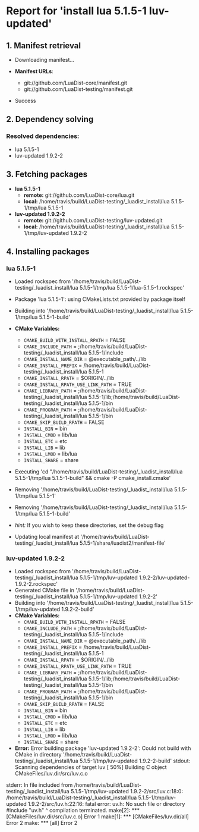 # Report for 'install lua 5.1.5-1 luv-updated'


## 1. Manifest retrieval

- Downloading manifest...

- **Manifest URLs**:
    - git://github.com/LuaDist-core/manifest.git
    - git://github.com/LuaDist-testing/manifest.git
- Success

## 2. Dependency solving


### Resolved dependencies:
- lua 5.1.5-1
- luv-updated 1.9.2-2

## 3. Fetching packages

- **lua 5.1.5-1**
    - **remote:** git://github.com/LuaDist-core/lua.git
    - **local:** /home/travis/build/LuaDist-testing/_luadist_install/lua 5.1.5-1/tmp/lua 5.1.5-1
- **luv-updated 1.9.2-2**
    - **remote:** git://github.com/LuaDist-testing/luv-updated.git
    - **local:** /home/travis/build/LuaDist-testing/_luadist_install/lua 5.1.5-1/tmp/luv-updated 1.9.2-2

## 4. Installing packages


### lua 5.1.5-1
- Loaded rockspec from '/home/travis/build/LuaDist-testing/_luadist_install/lua 5.1.5-1/tmp/lua 5.1.5-1/lua-5.1.5-1.rockspec'
- Package 'lua 5.1.5-1': using CMakeLists.txt provided by package itself
- Building into '/home/travis/build/LuaDist-testing/_luadist_install/lua 5.1.5-1/tmp/lua 5.1.5-1-build'
- **CMake Variables:**
    - `CMAKE_BUILD_WITH_INSTALL_RPATH` = FALSE
    - `CMAKE_INCLUDE_PATH` = ;/home/travis/build/LuaDist-testing/_luadist_install/lua 5.1.5-1/include
    - `CMAKE_INSTALL_NAME_DIR` = @executable_path/../lib
    - `CMAKE_INSTALL_PREFIX` = /home/travis/build/LuaDist-testing/_luadist_install/lua 5.1.5-1
    - `CMAKE_INSTALL_RPATH` = $ORIGIN/../lib
    - `CMAKE_INSTALL_RPATH_USE_LINK_PATH` = TRUE
    - `CMAKE_LIBRARY_PATH` = ;/home/travis/build/LuaDist-testing/_luadist_install/lua 5.1.5-1/lib;/home/travis/build/LuaDist-testing/_luadist_install/lua 5.1.5-1/bin
    - `CMAKE_PROGRAM_PATH` = ;/home/travis/build/LuaDist-testing/_luadist_install/lua 5.1.5-1/bin
    - `CMAKE_SKIP_BUILD_RPATH` = FALSE
    - `INSTALL_BIN` = bin
    - `INSTALL_CMOD` = lib/lua
    - `INSTALL_ETC` = etc
    - `INSTALL_LIB` = lib
    - `INSTALL_LMOD` = lib/lua
    - `INSTALL_SHARE` = share
- Executing 'cd "/home/travis/build/LuaDist-testing/_luadist_install/lua 5.1.5-1/tmp/lua 5.1.5-1-build" && cmake -P cmake_install.cmake'
- Removing '/home/travis/build/LuaDist-testing/_luadist_install/lua 5.1.5-1/tmp/lua 5.1.5-1'
- Removing '/home/travis/build/LuaDist-testing/_luadist_install/lua 5.1.5-1/tmp/lua 5.1.5-1-build'

- *hint:* If you wish to keep these directories, set the debug flag
- Updating local manifest at '/home/travis/build/LuaDist-testing/_luadist_install/lua 5.1.5-1/share/luadist2/manifest-file'

### luv-updated 1.9.2-2
- Loaded rockspec from '/home/travis/build/LuaDist-testing/_luadist_install/lua 5.1.5-1/tmp/luv-updated 1.9.2-2/luv-updated-1.9.2-2.rockspec'
- Generated CMake file in '/home/travis/build/LuaDist-testing/_luadist_install/lua 5.1.5-1/tmp/luv-updated 1.9.2-2'
- Building into '/home/travis/build/LuaDist-testing/_luadist_install/lua 5.1.5-1/tmp/luv-updated 1.9.2-2-build'
- **CMake Variables:**
    - `CMAKE_BUILD_WITH_INSTALL_RPATH` = FALSE
    - `CMAKE_INCLUDE_PATH` = ;/home/travis/build/LuaDist-testing/_luadist_install/lua 5.1.5-1/include
    - `CMAKE_INSTALL_NAME_DIR` = @executable_path/../lib
    - `CMAKE_INSTALL_PREFIX` = /home/travis/build/LuaDist-testing/_luadist_install/lua 5.1.5-1
    - `CMAKE_INSTALL_RPATH` = $ORIGIN/../lib
    - `CMAKE_INSTALL_RPATH_USE_LINK_PATH` = TRUE
    - `CMAKE_LIBRARY_PATH` = ;/home/travis/build/LuaDist-testing/_luadist_install/lua 5.1.5-1/lib;/home/travis/build/LuaDist-testing/_luadist_install/lua 5.1.5-1/bin
    - `CMAKE_PROGRAM_PATH` = ;/home/travis/build/LuaDist-testing/_luadist_install/lua 5.1.5-1/bin
    - `CMAKE_SKIP_BUILD_RPATH` = FALSE
    - `INSTALL_BIN` = bin
    - `INSTALL_CMOD` = lib/lua
    - `INSTALL_ETC` = etc
    - `INSTALL_LIB` = lib
    - `INSTALL_LMOD` = lib/lua
    - `INSTALL_SHARE` = share
- **Error:** Error building package 'luv-updated 1.9.2-2': Could not build with CMake in directory '/home/travis/build/LuaDist-testing/_luadist_install/lua 5.1.5-1/tmp/luv-updated 1.9.2-2-build'
stdout:
Scanning dependencies of target luv
[ 50%] Building C object CMakeFiles/luv.dir/src/luv.c.o

stderr:
In file included from /home/travis/build/LuaDist-testing/_luadist_install/lua 5.1.5-1/tmp/luv-updated 1.9.2-2/src/luv.c:18:0:
/home/travis/build/LuaDist-testing/_luadist_install/lua 5.1.5-1/tmp/luv-updated 1.9.2-2/src/luv.h:22:16: fatal error: uv.h: No such file or directory
 #include "uv.h"
                ^
compilation terminated.
make[2]: *** [CMakeFiles/luv.dir/src/luv.c.o] Error 1
make[1]: *** [CMakeFiles/luv.dir/all] Error 2
make: *** [all] Error 2

